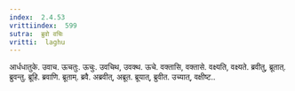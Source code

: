 ```yaml
---
index:  2.4.53
vrittiindex:  599
sutra:  ब्रुवो वचिः
vritti:  laghu 
---
```


आर्धधातुके. उवाच. ऊचतुः. ऊचुः. उवचिथ, उवक्थ. ऊचे. वक्तासि, वक्तासे. वक्ष्यति, वक्ष्यते. ब्रवीतु, ब्रूतात्. ब्रुवन्तु. ब्रूहि. ब्रवाणि. ब्रूताम्. ब्रवै. अब्रवीत्, अब्रूत. ब्रूयात्, ब्रुवीत. उच्यात्, वक्षीष्ट..

